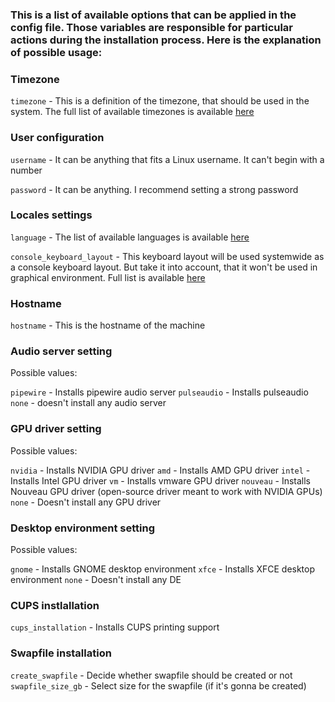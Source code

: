 ### This is a list of available options that can be applied in the config file. Those variables are responsible for particular actions during the installation process. Here is the explanation of possible usage:

### Timezone
`timezone` - This is a definition of the timezone, that should be used in the system. The full list of available timezones is available [here](https://github.com/barteqcz/albi/blob/main/files/timezone_temp)

### User configuration
`username` - It can be anything that fits a Linux username. It can't begin with a number

`password` - It can be anything. I recommend setting a strong password

### Locales settings
`language` - The list of available languages is available [here](https://github.com/barteqcz/albi/blob/main/files/lang_temp)

`console_keyboard_layout` - This keyboard layout will be used systemwide as a console keyboard layout. But take it into account, that it won't be used in graphical environment. Full list is available [here](https://github.com/barteqcz/albi/blob/main/files/keymap_temp)

### Hostname
`hostname` - This is the hostname of the machine

### Audio server setting
Possible values:

`pipewire` - Installs pipewire audio server
`pulseaudio` - Installs pulseaudio
`none` - doesn't install any audio server

### GPU driver setting
Possible values:

`nvidia` - Installs NVIDIA GPU driver
`amd` - Installs AMD GPU driver
`intel` - Installs Intel GPU driver
`vm` - Installs vmware GPU driver
`nouveau` - Installs Nouveau GPU driver (open-source driver meant to work with NVIDIA GPUs)
`none` - Doesn't install any GPU driver

### Desktop environment setting
Possible values:

`gnome` - Installs GNOME desktop environment
`xfce` - Installs XFCE desktop environment
`none` - Doesn't install any DE

### CUPS instlallation
`cups_installation` - Installs CUPS printing support

### Swapfile installation
`create_swapfile` - Decide whether swapfile should be created or not
`swapfile_size_gb` - Select size for the swapfile (if it's gonna be created)
